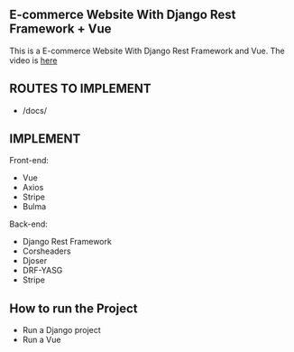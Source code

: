 ##  E-commerce Website With Django Rest Framework + Vue
This is a E-commerce Website With Django Rest Framework and Vue. The video is 
[here](https://www.youtube.com/watch?v=Yg5zkd9nm6w&t=723s&ab_channel=freeCodeCamp.org)


## ROUTES TO IMPLEMENT
- /docs/

## IMPLEMENT
Front-end:
- Vue
- Axios
- Stripe
- Bulma

Back-end:
- Django Rest Framework
- Corsheaders
- Djoser
- DRF-YASG
- Stripe

## How to run the Project
- Run a Django project
- Run a Vue